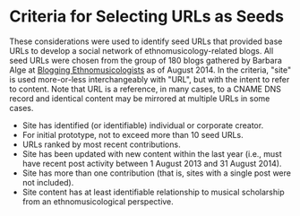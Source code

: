# Criteria for Selecting URLs as Seeds

These considerations were used to identify seed URLs that provided base URLs to develop a social network of ethnomusicology-related blogs. All seed URLs were chosen from the group of 180 blogs gathered by Barbara Alge at [Blogging Ethnomusicologists](http://ethnomblogs.blogspot.com/) as of August 2014. In the criteria, "site" is used more-or-less interchangeably with "URL", but with the intent to refer to content. Note that URL is a reference, in many cases, to a CNAME DNS record and identical content may be mirrored at multiple URLs in some cases. 

  * Site has identified (or identifiable) individual or corporate creator. 
  * For initial prototype, not to exceed more than 10 seed URLs.
  * URLs ranked by most recent contributions. 
  * Site has been updated with new content within the last year (i.e., must have recent post activity between 1 August 2013 and 31 August 2014).
  * Site has more than one contribution (that is, sites with a single post were not included).
  * Site content has at least identifiable relationship to musical scholarship from an ethnomusicological perspective.
